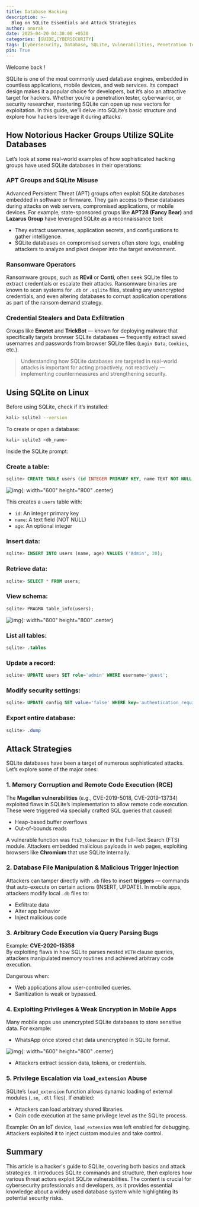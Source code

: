 ```yaml
--- 
title: Database Hacking
description: >-
  Blog on SQLite Essentials and Attack Strategies
author: anorak
date: 2025-04-20 04:30:00 +0530
categories: [GUIDE,CYBERSECURITY]
tags: [Cybersecurity, Database, SQLite, Vulnerabilities, Penetration Testing, Malware, Security]
pin: True
---  
```


Welcome back !

SQLite is one of the most commonly used database engines, embedded in countless applications, mobile devices, and web services. Its compact design makes it a popular choice for developers, but it’s also an attractive target for hackers. Whether you’re a penetration tester, cyberwarrior, or security researcher, mastering SQLite can open up new vectors for exploitation. In this guide, we’ll delve into SQLite’s basic structure and explore how hackers leverage it during attacks.

 

## How Notorious Hacker Groups Utilize SQLite Databases

Let’s look at some real-world examples of how sophisticated hacking groups have used SQLite databases in their operations:

### APT Groups and SQLite Misuse

Advanced Persistent Threat (APT) groups often exploit SQLite databases embedded in software or firmware. They gain access to these databases during attacks on web servers, compromised applications, or mobile devices. For example, state-sponsored groups like **APT28 (Fancy Bear)** and **Lazarus Group** have leveraged SQLite as a reconnaissance tool:

- They extract usernames, application secrets, and configurations to gather intelligence.
- SQLite databases on compromised servers often store logs, enabling attackers to analyze and pivot deeper into the target environment.

### Ransomware Operators

Ransomware groups, such as **REvil** or **Conti**, often seek SQLite files to extract credentials or escalate their attacks. Ransomware binaries are known to scan systems for `.db` or `.sqlite` files, stealing any unencrypted credentials, and even altering databases to corrupt application operations as part of the ransom demand strategy.

### Credential Stealers and Data Exfiltration

Groups like **Emotet** and **TrickBot** — known for deploying malware that specifically targets browser SQLite databases — frequently extract saved usernames and passwords from browser SQLite files (`Login Data`, `Cookies`, etc.).

> Understanding how SQLite databases are targeted in real-world attacks is important for acting proactively, not reactively — implementing countermeasures and strengthening security.

 

## Using SQLite on Linux

Before using SQLite, check if it’s installed:

```bash
kali> sqlite3 --version
```

To create or open a database:

```bash
kali> sqlite3 <db_name>
```

Inside the SQLite prompt:

### Create a table:

```sql
sqlite> CREATE TABLE users (id INTEGER PRIMARY KEY, name TEXT NOT NULL, age INTEGER);
```


![img](/assets/img/202504/m1.avif){: width="600" height="800"  .center}

This creates a `users` table with:

- `id`: An integer primary key
- `name`: A text field (NOT NULL)
- `age`: An optional integer

### Insert data:

```sql
sqlite> INSERT INTO users (name, age) VALUES ('Admin', 30);
```

### Retrieve data:

```sql
sqlite> SELECT * FROM users;
```

### View schema:

```sql
sqlite> PRAGMA table_info(users);
```



![img](/assets/img/202504/m2.avif){: width="600" height="800"  .center}

### List all tables:

```sql
sqlite> .tables
```

### Update a record:

```sql
sqlite> UPDATE users SET role='admin' WHERE username='guest';
```

### Modify security settings:

```sql
sqlite> UPDATE config SET value='false' WHERE key='authentication_required';
```

### Export entire database:

```sql
sqlite> .dump
```

 

## Attack Strategies

SQLite databases have been a target of numerous sophisticated attacks. Let’s explore some of the major ones:

### 1. Memory Corruption and Remote Code Execution (RCE)

The **Magellan vulnerabilities** (e.g., CVE-2019-5018, CVE-2019-13734) exploited flaws in SQLite’s implementation to allow remote code execution. These were triggered via specially crafted SQL queries that caused:

- Heap-based buffer overflows
- Out-of-bounds reads

A vulnerable function was `fts3_tokenizer` in the Full-Text Search (FTS) module. Attackers embedded malicious payloads in web pages, exploiting browsers like **Chromium** that use SQLite internally.

### 2. Database File Manipulation & Malicious Trigger Injection

Attackers can tamper directly with `.db` files to insert **triggers** — commands that auto-execute on certain actions (INSERT, UPDATE). In mobile apps, attackers modify local `.db` files to:

- Exfiltrate data
- Alter app behavior
- Inject malicious code

### 3. Arbitrary Code Execution via Query Parsing Bugs

Example: **CVE-2020-15358**  
By exploiting flaws in how SQLite parses nested `WITH` clause queries, attackers manipulated memory routines and achieved arbitrary code execution.

Dangerous when:
- Web applications allow user-controlled queries.
- Sanitization is weak or bypassed.

### 4. Exploiting Privileges & Weak Encryption in Mobile Apps

Many mobile apps use unencrypted SQLite databases to store sensitive data. For example:

- WhatsApp once stored chat data unencrypted in SQLite format.


![img](/assets/img/202504/m3.avif){: width="600" height="800"  .center}

- Attackers extract session data, tokens, or credentials.

### 5. Privilege Escalation via `load_extension` Abuse

SQLite’s `load_extension` function allows dynamic loading of external modules (`.so`, `.dll` files). If enabled:

- Attackers can load arbitrary shared libraries.
- Gain code execution at the same privilege level as the SQLite process.

Example: On an IoT device, `load_extension` was left enabled for debugging. Attackers exploited it to inject custom modules and take control.

 

## Summary

This article is a hacker's guide to SQLite, covering both basics and attack strategies. It introduces SQLite commands and structure, then explores how various threat actors exploit SQLite vulnerabilities. The content is crucial for cybersecurity professionals and developers, as it provides essential knowledge about a widely used database system while highlighting its potential security risks.
